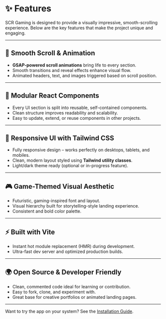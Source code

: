 # ✨ Features

SCR Gaming is designed to provide a visually impressive, smooth-scrolling experience. Below are the key features that make the project unique and engaging.

---

## 🚀 Smooth Scroll & Animation

- **GSAP-powered scroll animations** bring life to every section.
- Smooth transitions and reveal effects enhance visual flow.
- Animated headers, text, and images triggered based on scroll position.

---

## 🧩 Modular React Components

- Every UI section is split into reusable, self-contained components.
- Clean structure improves readability and scalability.
- Easy to update, extend, or reuse components in other projects.

---

## 🎨 Responsive UI with Tailwind CSS

- Fully responsive design – works perfectly on desktops, tablets, and mobiles.
- Clean, modern layout styled using **Tailwind utility classes**.
- Light/dark theme ready (optional or in-progress feature).

---

## 🎮 Game-Themed Visual Aesthetic

- Futuristic, gaming-inspired font and layout.
- Visual hierarchy built for storytelling-style landing experience.
- Consistent and bold color palette.

---

## ⚡ Built with Vite

- Instant hot module replacement (HMR) during development.
- Ultra-fast dev server and optimized production builds.

---

## 🌍 Open Source & Developer Friendly

- Clean, commented code ideal for learning or contribution.
- Easy to fork, clone, and experiment with.
- Great base for creative portfolios or animated landing pages.

---

Want to try the app on your system? See the [Installation Guide](./installation.md).